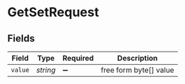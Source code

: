 # GetSetRequest


## Fields

| Field                  | Type                   | Required               | Description            |
| ---------------------- | ---------------------- | ---------------------- | ---------------------- |
| `value`                | *string*               | :heavy_minus_sign:     | free form byte[] value |